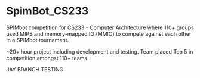 # SpimBot_CS233
SPIMbot competition for CS233 - Computer Architecture where 110+ groups used MIPS and memory-mapped IO (MMIO) to compete against each other in a SPIMbot tournament. 

~20+ hour project including development and testing. Team placed Top 5 in competition amongst 110+ teams.

JAY BRANCH TESTING


